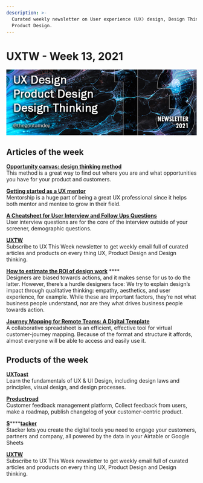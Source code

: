 ```yaml
---
description: >-
  Curated weekly newsletter on User experience (UX) design, Design Thinking and
  Product Design.
---
```


# UXTW - Week 13, 2021

![](../.gitbook/assets/newsletter-banner-2021-13.jpg)

## Articles of the week

[**Opportunity canvas: design thinking method**](https://bootcamp.uxdesign.cc/opportunity-canvas-design-thinking-method-4135ecf3a632/?ref=thegoutamdey)  
This method is a great way to find out where you are and what opportunities you have for your product and customers.

[**Getting started as a UX mentor**](https://ux.shopify.com/getting-started-as-a-ux-mentor-933d9d7320cc/?ref=thegoutamdey)  
Mentorship is a huge part of being a great UX professional since it helps both mentor and mentee to grow in their field.

[**A Cheatsheet for User Interview and Follow Ups Questions**](https://stephaniewalter.design/blog/a-cheatsheet-for-user-interview-and-follow-ups-questions/?ref=thegoutamdey)  
User interview questions are for the core of the interview outside of your screener, demographic questions.

[**UXTW**](https://gmail.us17.list-manage.com/subscribe?u=1b23fd286b43ac36e4acba123&id=0009036f95)  
Subscribe to UX This Week newsletter  to get weekly email full of curated articles and products on every thing UX, Product Design and Design thinking.

[**How to estimate the ROI of design work**](https://www.invisionapp.com/inside-design/estimate-roi-design-work/?ref=thegoutamdey) ****  
Designers are biased towards actions, and it makes sense for us to do the latter. However, there’s a hurdle designers face: We try to explain design’s impact through qualitative thinking: empathy, aesthetics, and user experience, for example. While these are important factors, they’re not what business people understand, nor are they what drives business people towards action.

[**Journey Mapping for Remote Teams: A Digital Template**](https://www.nngroup.com/articles/journey-map-digital-template/?ref=thegoutamdey)  
A collaborative spreadsheet is an efficient, effective tool for virtual customer-journey mapping. Because of the format and structure it affords, almost everyone will be able to access and easily use it.

## Products of the week

[**UXToast** ](https://www.uxtoast.com/?ref=thegoutamdey)  
Learn the fundamentals of UX & UI Design, including design laws and principles, visual design, and design processes.

[**Productroad**](https://productroad.com/?ref=thegoutamdey)  
Customer feedback management platform, Collect feedback from users, make a roadmap, publish changelog of your customer-centric product.

[**S**](https://products.ls.graphics/uxflow/?ref=thegoutamdey)\*\*\*\*[**tacker**](https://www.stackerhq.com/?ref=thegoutamdey.com)  
Stacker lets you create the digital tools you need to engage your customers, partners and company, all powered by the data in your Airtable or Google Sheets

[**UXTW**](https://gmail.us17.list-manage.com/subscribe?u=1b23fd286b43ac36e4acba123&id=0009036f95)  
Subscribe to UX This Week newsletter  to get weekly email full of curated articles and products on every thing UX, Product Design and Design thinking.

